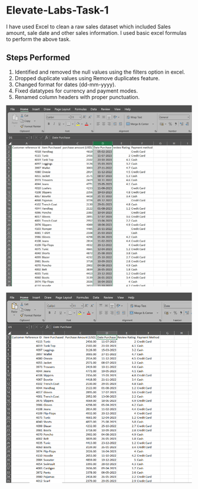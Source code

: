 # Elevate-Labs-Task-1
I have used Excel to clean a raw sales dataset which included Sales amount, sale date and other sales information. I used basic excel formulas to perform the above task.

## Steps Performed
1. Identified and removed the null values using the filters option in excel.
2. Dropped duplicate values using Remove duplicates feature.
3. Changed format for dates (dd-mm-yyyy).
4. Fixed datatypes for currency and payment modes.
5. Renamed column headers with proper punctuation.

![image alt](https://github.com/abhigithub077/Elevate-Labs-Task-1/blob/118b0673c7cd47ef48c25480f29ff3f9a76137bb/EL-1-raw.png)


![image alt](https://github.com/abhigithub077/Elevate-Labs-Task-1/blob/118b0673c7cd47ef48c25480f29ff3f9a76137bb/EL-1-clean.png)
